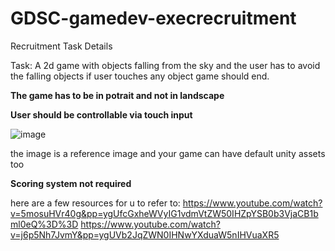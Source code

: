 # GDSC-gamedev-execrecruitment
Recruitment Task Details

Task:
A 2d game with objects falling from the sky and the user has to avoid the falling objects if user touches any object game should end.

**The game has to be in potrait and not in landscape**

**User should be controllable via touch input**

![image](https://github.com/user-attachments/assets/a6720fbe-bd39-4fb2-a3ac-21ae34771149)

the image is a reference image and your game can have default unity assets too

**Scoring system not required**

here are a few resources for u to refer to:
https://www.youtube.com/watch?v=5mosuHVr40g&pp=ygUfcGxheWVyIG1vdmVtZW50IHZpYSB0b3VjaCB1bml0eQ%3D%3D
https://www.youtube.com/watch?v=j6p5Nh7JvmY&pp=ygUVb2JqZWN0IHNwYXduaW5nIHVuaXR5
